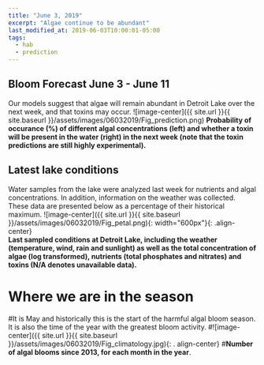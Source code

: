 ```yaml
---
title: "June 3, 2019"
excerpt: "Algae continue to be abundant"
last_modified_at: 2019-06-03T10:00:01-05:00
tags: 
  - hab
  - prediction
---
```

## Bloom Forecast June 3 - June 11
Our models suggest that algae will remain abundant in Detroit Lake over the next week, and that toxins may occur.
![image-center]({{ site.url }}{{ site.baseurl }}/assets/images/06032019/Fig_prediction.png)
__Probability of occurance (%) of different algal concentrations (left) and whether a toxin will be  present in the water (right) in the next week (note that the toxin predictions are still highly      experimental).__

## Latest lake conditions
Water samples from the lake were analyzed last week for nutrients and algal concentrations. In       addition, information on the weather was collected. These data are presented below as a percentage   of their historical maximum.
![image-center]({{ site.url }}{{ site.baseurl }}/assets/images/06032019/Fig_petal.png){:             width="600px"}{: .align-center}
<br clear="all" />
__Last sampled conditions at Detroit Lake, including the weather (temperature, wind, rain and        sunlight) as well as the total concentration of algae (log transformed), nutrients (total phosphates and nitrates) and  toxins (N/A denotes unavailable data).__

# Where we are in the season
#It is May and historically this is the start of the harmful algal bloom season. It is also the time  of the year with the greatest bloom activity.
#![image-center]({{ site.url }}{{ site.baseurl }}/assets/images/06032019/Fig_climatology.jpg){: .     align-center}
#__Number of algal blooms since 2013, for each month in the year__.

